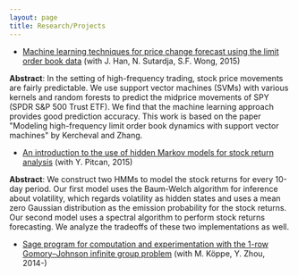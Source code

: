 ```yaml
---
layout: page
title: Research/Projects
---
```


* [Machine learning techniques for price change forecast using the limit order book data]({{site.url}}/assets/machine-learning-price-movements.pdf) (with J. Han, N. Sutardja, S.F. Wong, 2015)

<b>Abstract</b>: In the setting of high-frequency trading, stock price movements are fairly predictable. 
We use support vector machines (SVMs) with various kernels and random forests to predict the midprice movements of SPY (SPDR S&P 500 Trust ETF). 
We find that the machine learning approach provides good prediction accuracy. 
This work is based on the paper "Modeling high-frequency limit order book dynamics with support vector machines" by Kercheval and Zhang.

* [An introduction to the use of hidden Markov models for stock return analysis]({{site.url}}/assets/intro-hmm-stock.pdf) (with Y. Pitcan, 2015)

<b>Abstract</b>: We construct two HMMs to model the stock returns for every 10-day period. 
Our first model uses the Baum-Welch algorithm for inference about volatility, which regards volatility as hidden states and uses a mean zero Gaussian distribution as the emission probability for the stock returns. 
Our second model uses a spectral algorithm to perform stock returns forecasting. 
We analyze the tradeoffs of these two implementations as well.

* <a href = "https://github.com/mkoeppe/infinite-group-relaxation-code">Sage program for computation and experimentation with the 1-row Gomory–Johnson infinite group problem</a> (with M. K&ouml;ppe, Y. Zhou, 2014-)
